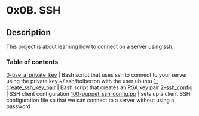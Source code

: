 # 0x0B. SSH

## Description
This project is about learning how to connect on a server using ssh.

### Table of contents
[0-use_a_private_key](./0-use_a_private_key) | Bash script that uses ssh to connect to your server using the private key ~/.ssh/holberton with the user ubuntu
[1-create_ssh_key_pair](./1-create_ssh_key_pair) | Bash script that creates an RSA key pair
[2-ssh_config](./2-ssh_config) | SSH client configuration
[100-puppet_ssh_config.pp](./4-puppet_ssh_config.pp) | sets up a client SSH configuration file so that we can connect to a server without using a password
